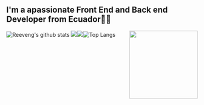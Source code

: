 
<h2>I'm a apassionate Front End and Back end Developer from Ecuador👨‍💻</h2>


![Reeveng's github stats](https://github-readme-stats.vercel.app/api?username=reeveng&show_icons=true&title_color=fff&icon_color=79ff97&text_color=9f9f9f&bg_color=151515)
<img align='right' src="https://media.giphy.com/media/M9gbBd9nbDrOTu1Mqx/giphy.gif" width="180">
![](https://github-profile-summary-cards.vercel.app/api/cards/most-commit-language?username=dasmorphy&theme=github_dark)![](https://github-profile-summary-cards.vercel.app/api/cards/productive-time?username=dasmorphy&theme=github_dark)![Top Langs](https://github-readme-stats.vercel.app/api/top-langs/?username=dasmorphy&layout=compact)




